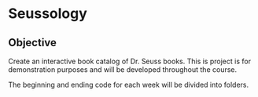 # Seussology

## Objective
Create an interactive book catalog of Dr. Seuss books. This is project is for demonstration purposes and will be developed throughout the course. 

The beginning and ending code for each week will be divided into folders. 

